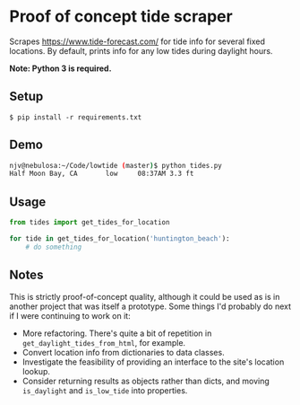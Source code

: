 # Proof of concept tide scraper

Scrapes https://www.tide-forecast.com/ for tide info for several fixed locations. By default, prints info for any low tides during daylight hours.

**Note: Python 3 is required.**

## Setup

`$ pip install -r requirements.txt`

## Demo

```bash
njv@nebulosa:~/Code/lowtide (master)$ python tides.py
Half Moon Bay, CA       low     08:37AM 3.3 ft
```

## Usage

```python
from tides import get_tides_for_location

for tide in get_tides_for_location('huntington_beach'):
	# do something
```

## Notes

This is strictly proof-of-concept quality, although it could be used as is in another project that was itself a prototype. Some things I'd probably do next if I were continuing to work on it:

* More refactoring. There's quite a bit of repetition in `get_daylight_tides_from_html`, for example.
* Convert location info from dictionaries to data classes.
* Investigate the feasibility of providing an interface to the site's location lookup.
* Consider returning results as objects rather than dicts, and moving `is_daylight` and `is_low_tide` into properties.
